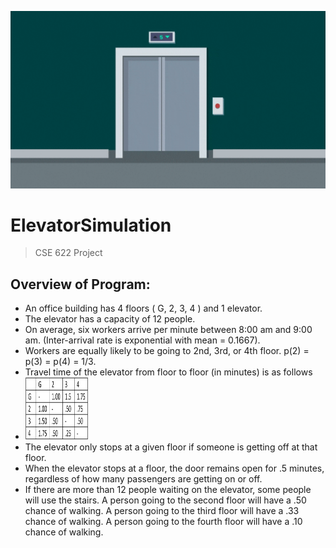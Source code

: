 ![](elevator.gif)

# ElevatorSimulation
>   CSE 622 Project

## Overview of Program:
* An office building has 4 floors ( G, 2, 3, 4 ) and 1 elevator.
* The elevator has a capacity of 12 people.
* On average, six workers arrive per minute between 8:00 am and 9:00 am. (Inter-arrival rate is exponential with mean = 0.1667).
* Workers are equally likely to be going to 2nd, 3rd, or 4th floor. p(2) = p(3) = p(4) = 1/3.
* Travel time of the elevator from floor to floor (in minutes) is as follows
* <img src="elevator_times.PNG" width="100" height="100">
* The elevator only stops at a given floor if someone is getting off at that floor.
* When the elevator stops at a floor, the door remains open for .5 minutes, regardless of how many passengers are getting on or off.
* If there are more than 12 people waiting on the elevator, some people will use the stairs. A person going to the second floor will have a .50 chance of walking. A person going to the third floor will have a .33 chance of walking. A person going to the fourth floor will have a .10 chance of walking.
